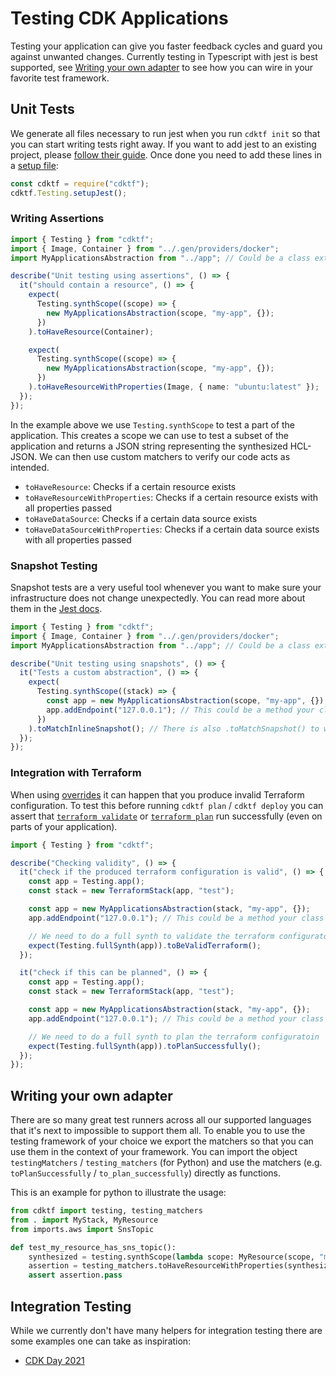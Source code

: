 # Testing CDK Applications

Testing your application can give you faster feedback cycles and guard you against unwanted changes.
Currently testing in Typescript with jest is best supported, see [Writing your own adapter](#own-adapter) to see how you can wire in your favorite test framework.

## Unit Tests

We generate all files necessary to run jest when you run `cdktf init` so that you can start writing tests right away. If you want to add jest to an existing project, please [follow their guide](https://jestjs.io/docs/getting-started). Once done you need to add these lines in a [setup file](https://jestjs.io/docs/configuration#setupfiles-array):

```js
const cdktf = require("cdktf");
cdktf.Testing.setupJest();
```

### Writing Assertions

```ts
import { Testing } from "cdktf";
import { Image, Container } from "../.gen/providers/docker";
import MyApplicationsAbstraction from "../app"; // Could be a class extending from cdktf.Resource

describe("Unit testing using assertions", () => {
  it("should contain a resource", () => {
    expect(
      Testing.synthScope((scope) => {
        new MyApplicationsAbstraction(scope, "my-app", {});
      })
    ).toHaveResource(Container);

    expect(
      Testing.synthScope((scope) => {
        new MyApplicationsAbstraction(scope, "my-app", {});
      })
    ).toHaveResourceWithProperties(Image, { name: "ubuntu:latest" });
  });
});
```

In the example above we use `Testing.synthScope` to test a part of the application. This creates a scope we can use to test a subset of the application and returns a JSON string representing the synthesized HCL-JSON. We can then use custom matchers to verify our code acts as intended.

- `toHaveResource`: Checks if a certain resource exists
- `toHaveResourceWithProperties`: Checks if a certain resource exists with all properties passed
- `toHaveDataSource`: Checks if a certain data source exists
- `toHaveDataSourceWithProperties`: Checks if a certain data source exists with all properties passed

### Snapshot Testing

Snapshot tests are a very useful tool whenever you want to make sure your infrastructure does not change unexpectedly. You can read more about them in the [Jest docs](https://jestjs.io/docs/snapshot-testing).

```ts
import { Testing } from "cdktf";
import { Image, Container } from "../.gen/providers/docker";
import MyApplicationsAbstraction from "../app"; // Could be a class extending from cdktf.Resource

describe("Unit testing using snapshots", () => {
  it("Tests a custom abstraction", () => {
    expect(
      Testing.synthScope((stack) => {
        const app = new MyApplicationsAbstraction(scope, "my-app", {});
        app.addEndpoint("127.0.0.1"); // This could be a method your class exposes
      })
    ).toMatchInlineSnapshot(); // There is also .toMatchSnapshot() to write the snapshot to a file
  });
});
```

### Integration with Terraform

When using [overrides](./escape-hatch.md) it can happen that you produce invalid Terraform configuration.
To test this before running `cdktf plan` / `cdktf deploy` you can assert that [`terraform validate`](https://www.terraform.io/docs/cli/commands/validate.html) or [`terraform plan`](https://www.terraform.io/docs/cli/commands/plan.html) run successfully (even on parts of your application).

```ts
import { Testing } from "cdktf";

describe("Checking validity", () => {
  it("check if the produced terraform configuration is valid", () => {
    const app = Testing.app();
    const stack = new TerraformStack(app, "test");

    const app = new MyApplicationsAbstraction(stack, "my-app", {});
    app.addEndpoint("127.0.0.1"); // This could be a method your class exposes

    // We need to do a full synth to validate the terraform configuratoin
    expect(Testing.fullSynth(app)).toBeValidTerraform();
  });

  it("check if this can be planned", () => {
    const app = Testing.app();
    const stack = new TerraformStack(app, "test");

    const app = new MyApplicationsAbstraction(stack, "my-app", {});
    app.addEndpoint("127.0.0.1"); // This could be a method your class exposes

    // We need to do a full synth to plan the terraform configuratoin
    expect(Testing.fullSynth(app)).toPlanSuccessfully();
  });
});
```

## Writing your own adapter <a name="own-adapter"></a>

There are so many great test runners across all our supported languages that it's next to impossible to support them all.
To enable you to use the testing framework of your choice we export the matchers so that you can use them in the context of your framework.
You can import the object `testingMatchers` / `testing_matchers` (for Python) and use the matchers (e.g. `toPlanSuccessfully` / `to_plan_successfully`) directly as functions.

This is an example for python to illustrate the usage:

```py
from cdktf import testing, testing_matchers
from . import MyStack, MyResource
from imports.aws import SnsTopic

def test_my_resource_has_sns_topic():
    synthesized = testing.synthScope(lambda scope: MyResource(scope, "my-resource", "my-param"))
    assertion = testing_matchers.toHaveResourceWithProperties(synthesized, SnsTopic)
    assert assertion.pass
```

## Integration Testing

While we currently don't have many helpers for integration testing there are some examples one can take as inspiration:

- [CDK Day 2021](https://github.com/ansgarm/talk-cdkday-2021/tree/master/test)
